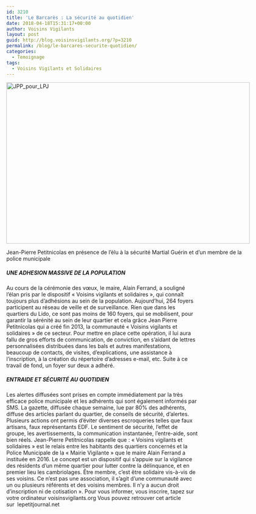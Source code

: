 ```yaml
---
id: 3210
title: 'Le Barcarès : La sécurité au quotidien'
date: 2018-04-18T15:31:17+00:00
author: Voisins Vigilants
layout: post
guid: http://blog.voisinsvigilants.org/?p=3210
permalink: /blog/le-barcares-securite-quotidien/
categories:
  - Temoignage
tags:
  - Voisins Vigilants et Solidaires
---
```

<div id="attachment_3213" style="width: 650px" class="wp-caption aligncenter">
  <a href="./../../images/2018/03/JPP_pour_LPJ.jpg"><img class="wp-image-3213 size-large" src="./../../images/2018/03/JPP_pour_LPJ.jpg" alt="JPP_pour_LPJ" width="640" height="425" /></a>
  
  <p class="wp-caption-text">
    Jean-Pierre Petitnicolas en présence de l&rsquo;élu à la sécurité Martial Guérin et d&rsquo;un membre de la police municipale
  </p>
</div>

##### UNE ADHESION MASSIVE DE LA POPULATION

Au cours de la cérémonie des vœux, le maire, Alain Ferrand, a souligné l’élan pris par le dispositif « Voisins vigilants et solidaires », qui connaît toujours plus d’adhésions au sein de la population. Aujourd’hui, 264 foyers participent au réseau de veille et de surveillance. Rien que dans les quartiers du Lido, ce sont pas moins de 160 foyers, qui se mobilisent, pour garantir la sérénité au sein de leur quartier et cela grâce Jean Pierre Petitnicolas qui a créé fin 2013, la communauté « Voisins vigilants et solidaires » de ce secteur. Pour mettre en place cette opération, il lui aura fallu de gros efforts de communication, de conviction, en s’aidant de lettres personnalisées distribuées dans les bals et autres manifestations, beaucoup de contacts, de visites, d’explications, une assistance à l’inscription, à la création du répertoire d’adresses e-mail, etc. Suite à ce travail de fond, un foyer sur deux a adhéré.
<!--more-->
##### ENTRAIDE ET SÉCURITÉ AU QUOTIDIEN

Les alertes diffusées sont prises en compte immédiatement par la très efficace police municipale et les adhérents qui sont également informés par SMS. La gazette, diffusée chaque semaine, lue par 80% des adhérents, diffuse des articles parlant du quartier, de conseils de sécurité, d’alertes. Plusieurs actions ont permis d’éviter diverses escroqueries telles que faux artisans, faux représentants EDF. Le sentiment de sécurité, l’effet de groupe, les avertissements, la communication instantanée, l’entre-aide, sont bien réels. Jean-Pierre Petitnicolas rappelle que : « Voisins vigilants et solidaires » est le relais entre les habitants des quartiers concernés et la Police Municipale de la « Mairie Vigilante » que le maire Alain Ferrand a instituée en 2016. Le concept est un dispositif qui s’appuie sur la vigilance des résidents d’un même quartier pour lutter contre la délinquance, et en premier lieu les cambriolages. Être membre, c’est être solidaire vis-à-vis de ses voisins. Ce n’est pas une association, il s’agit d’une communauté avec un ou plusieurs référents et des voisins membres. Il n’y a aucun droit d’inscription ni de cotisation ». Pour vous informer, vous inscrire, tapez sur votre ordinateur voisinsvigilants.org Vous pouvez retrouver cet article sur  lepetitjournal.net
